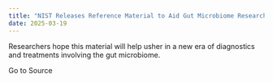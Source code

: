 ```yaml
---
title: "NIST Releases Reference Material to Aid Gut Microbiome Research"
date: 2025-03-19
---
```


Researchers hope this material will help usher in a new era of diagnostics and treatments involving the gut microbiome.

Go to Source
